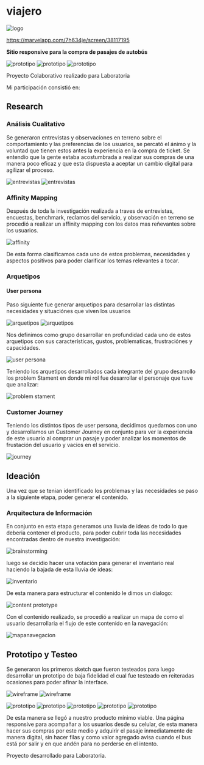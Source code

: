 # viajero

![logo](https://i.imgur.com/FHFeSKQ.png)

https://marvelapp.com/7h634je/screen/38117195

**Sitio responsive para la compra de pasajes de autobús**


![prototipo](https://i.imgur.com/vxb5O4L.png)
![prototipo](https://i.imgur.com/SNJcUGi.png)
![prototipo](https://i.imgur.com/N08PiB9.png)

Proyecto Colaborativo realizado para Laboratoria

Mi participación consistió en:

## Research

### Análisis Cualitativo

Se generaron entrevistas y observaciones en terreno sobre el comportamiento y las preferencias de los usuarios, se percató el ánimo y la voluntad que tienen estos antes la experiencia en la compra de ticket.
Se entendío que la gente estaba acostumbrada a realizar sus compras de una manera poco eficaz y que esta dispuesta a aceptar un cambio digital para agilizar el proceso.

![entrevistas](https://i.imgur.com/oxKC3nE.png)
![entrevistas](https://i.imgur.com/zAPxSTp.png)

### Affinity Mapping

Después de toda la investigación realizada a traves de entrevistas, encuestas, benchmark, reclamos del servicio, y observación en terreno se procedió a realizar un affinity mapping con los datos mas reñevantes sobre los usuarios.

![affinity](https://i.imgur.com/jRIdgm8.png)

De esta forma clasificamos cada uno de estos problemas, necesidades y aspectos positivos para poder clarificar los temas relevantes a tocar.

### Arquetipos

#### User persona

Paso siguiente fue generar arquetipos para desarrollar las distintas necesidades y situaciónes que viven los usuarios

![arquetipos](https://i.imgur.com/38teTHc.png)
![arquetipos](https://i.imgur.com/dOER4Is.png)


Nos definimos como grupo desarrollar en profundidad cada uno de estos arquetipos con sus características, gustos, problematicas, frustraciónes y capacidades.

![user persona](https://i.imgur.com/59D0pdI.png)

Teniendo los arquetipos desarrollados cada integrante del grupo desarrollo los problem Stament en donde mi rol fue desarrollar el personaje que tuve que analizar:

![problem stament](https://i.imgur.com/E3buSFE.png)

### Customer Journey

Teniendo los distintos tipos de user persona, decidimos quedarnos con uno y desarrollamos un Customer Journey en conjunto para ver la experiencia de este usuario al comprar un pasaje y poder analizar los momentos de frustación del usuario y vacios en el servicio.

![journey](https://i.imgur.com/rMxJEOm.png)

## Ideación

Una vez que se tenian identificado los problemas y las necesidades se paso a la siguiente etapa, poder generar el contenido.

### Arquitectura de Información

En conjunto en esta etapa generamos una lluvia de ideas de todo lo que deberia contener el producto, para poder cubrir toda las necesidades encontradas dentro de nuestra investigación:

![brainstorming](blob:https://imgur.com/db9fd88e-a152-4f59-ba5a-27ac0720b9f1)

luego se decidio hacer una votación para generar el inventario real haciendo la bajada de esta lluvia de ideas:

![inventario](https://i.imgur.com/WkFu38L.png)

De esta manera para estructurar el contenido le dimos un dialogo:

![content prototype](https://i.imgur.com/fUWBGWK.png)

Con el contenido realizado, se procedió a realizar un mapa de como el usuario desarrollaria el flujo de este contenido en la navegación:

![mapanavegacion](https://i.imgur.com/IMypws9.png)

## Prototipo y Testeo

Se generaron los primeros sketch que fueron testeados para luego desarrollar un prototipo de baja fidelidad el cual fue testeado en reiteradas ocasiones para poder afinar la interface.

![wireframe](https://i.imgur.com/jlXYWbp.png)
![wireframe](https://i.imgur.com/f3MB3ZW.png)

![prototipo](https://i.imgur.com/ebYGwix.png)
![prototipo](https://i.imgur.com/CnxHszM.png)
![prototipo](https://i.imgur.com/ebYGwix.png)
![prototipo](https://i.imgur.com/tstsd1U.png)
![prototipo](https://i.imgur.com/SNJcUGi.png)

De esta manera se llegó a nuestro producto mínimo viable.
Una página responsive para acompañar a los usuarios desde su celular, de esta manera hacer sus compras por este medio y adquirir el pasaje inmediatamente de manera digital, sin hacer filas y como valor agregado avisa cuando el bus está por salir y en que andén para no perderse en el intento.

Proyecto desarrollado para Laboratoria.

